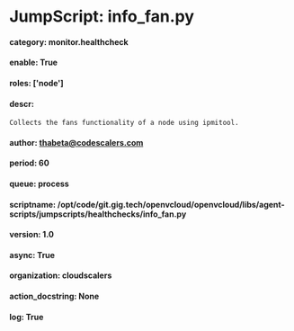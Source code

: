
# JumpScript: info_fan.py
        
#### category: monitor.healthcheck
#### enable: True
#### roles: ['node']
#### descr: 
```
Collects the fans functionality of a node using ipmitool.

```
#### author: thabeta@codescalers.com
#### period: 60
#### queue: process
#### scriptname: /opt/code/git.gig.tech/openvcloud/openvcloud/libs/agent-scripts/jumpscripts/healthchecks/info_fan.py
#### version: 1.0
#### async: True
#### organization: cloudscalers
#### action_docstring: None
#### log: True